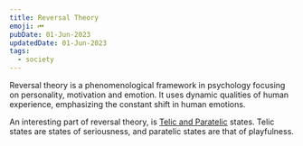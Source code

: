 ```yaml
---
title: Reversal Theory
emoji: ⏮
pubDate: 01-Jun-2023
updatedDate: 01-Jun-2023
tags:
  - society
---
```


Reversal theory is a phenomenological framework in psychology focusing on personality, motivation and emotion. It uses dynamic qualities of human experience, emphasizing the constant shift in human emotions.

An interesting part of reversal theory, is [Telic and Paratelic](https://en.wikipedia.org/wiki/Reversal_theory#Serious/Playful_(Telic/Paratelic)) states. Telic states are states of seriousness, and paratelic states are that of playfulness.